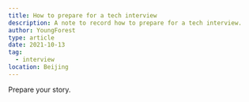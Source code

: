 ```yaml
---
title: How to prepare for a tech interview
description: A note to record how to prepare for a tech interview.
author: YoungForest
type: article
date: 2021-10-13
tag:
  - interview
location: Beijing
---
```


Prepare your story.